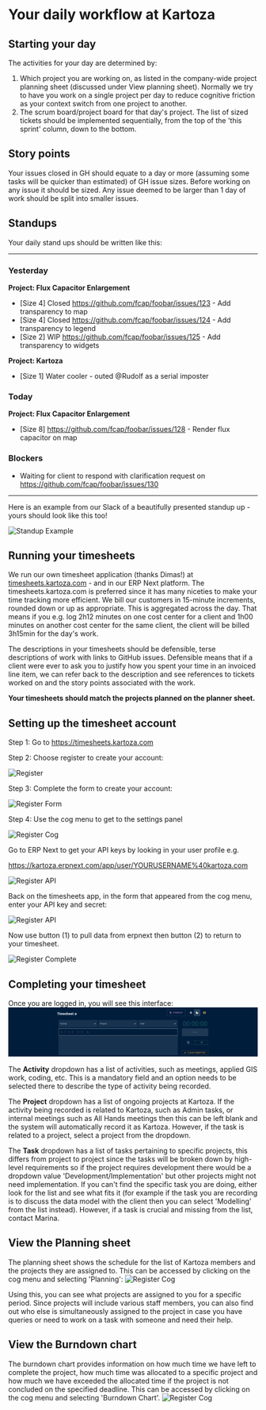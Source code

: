 # Your daily workflow at Kartoza

## Starting your day

The activities for your day are determined by:

1. Which project you are working on, as listed in the company-wide project planning sheet (discussed under View planning sheet). Normally we try to have you work on a single project per day to reduce cognitive friction as your context switch from one project to another.
2. The scrum board/project board for that day's project. The list of sized tickets should be implemented sequentially, from the top of the 'this sprint' column, down to the bottom.

## Story points

Your issues closed in GH should equate to a day or more (assuming some tasks will be quicker than estimated) of GH issue sizes. Before working on any issue it should be sized. Any issue deemed to be larger than 1 day of work should be split into smaller issues.

## Standups

Your daily stand ups should be written like this:

--------

### Yesterday

**Project: Flux Capacitor Enlargement**

* [Size 4] Closed <https://github.com/fcap/foobar/issues/123> - Add transparency to map
* [Size 4] Closed <https://github.com/fcap/foobar/issues/124> - Add transparency to legend
* [Size 2] WIP <https://github.com/fcap/foobar/issues/125> - Add transparency to widgets

**Project: Kartoza**

* [Size 1] Water cooler - outed @Rudolf as a serial imposter

### Today

**Project: Flux Capacitor Enlargement**

* [Size 8] <https://github.com/fcap/foobar/issues/128> - Render flux capacitor on map

### Blockers

* Waiting for client to respond with clarification request on <https://github.com/fcap/foobar/issues/130>

--------

Here is an example from our Slack of a beautifully presented standup up - yours should look like this too!

![Standup Example](./img/dimas-standup.png)

## Running your timesheets

We run our own timesheet application (thanks Dimas!) at [timesheets.kartoza.com](https://timesheets.kartoza.com/) - and in our ERP Next platform. The timesheets.kartoza.com is preferred since it has many niceties to make your time tracking more efficient. We bill our customers in 15-minute increments, rounded down or up as appropriate. This is aggregated across the day. That means if you e.g. log 2h12 minutes on one cost center for a client and 1h00 minutes on another cost center for the same client, the client will be billed 3h15min for the day's work.

The descriptions in your timesheets should be defensible, terse descriptions of work with links to GitHub issues. Defensible means that if a client were ever to ask you to justify how you spent your time in an invoiced line item, we can refer back to the description and see references to tickets worked on and the story points associated with the work.

**Your timesheets should match the projects planned on the planner sheet.**

## Setting up the timesheet account

Step 1: Go to <https://timesheets.kartoza.com>

Step 2: Choose register to create your account:

![Register](./img/timesheets-register.png)

Step 3: Complete the form to create your account:

![Register Form](./img/timesheets-register-form.png)

Step 4: Use the cog menu to get to the settings panel

![Register Cog](./img/timesheets-register-cog.png)

Go to ERP Next to get your API keys by looking in your user profile e.g.

<https://kartoza.erpnext.com/app/user/YOURUSERNAME%40kartoza.com>

![Register API](./img/timesheets-generate-keys.png)

Back on the timesheets app, in the form that appeared from the cog menu, enter your API key and secret:

![Register API](./img/timesheets-register-api.png)

Now use button (1) to pull data from erpnext then button (2) to return to your timesheet.

![Register Complete](./img/timesheets-harvest.png)

## Completing your timesheet

Once you are logged in, you will see this interface:
![Interface](./img/Timesheet-interface.png)

The **Activity** dropdown has a list of activities, such as meetings, applied GIS work, coding, etc. This is a mandatory field and an option needs to be selected there to describe the type of activity being recorded. 

The **Project** dropdown has a list of ongoing projects at Kartoza. If the activity being recorded is related to Kartoza, such as Admin tasks, or internal meetings such as All Hands meetings then this can be left blank and the system will automatically record it as Kartoza. However, if the task is related to a project, select a project from the dropdown.

The **Task** dropdown has a list of tasks pertaining to specific projects, this differs from project to project since the tasks will be broken down by high-level requirements so if the project requires development there would be a dropdown value 'Development/Implementation' but other projects might not need implementation. If you can't find the specific task you are doing, either look for the list and see what fits it (for example if the task you are recording is to discuss the data model with the client then you can select 'Modelling' from the list instead). However, if a task is crucial and missing from the list, contact Marina.

## View the Planning sheet
The planning sheet shows the schedule for the list of Kartoza members and the projects they are assigned to. This can  be accessed by clicking on the cog menu and selecting 'Planning':
![Register Cog](./img/timesheets-register-cog.png)

Using this, you can see what projects are assigned to you for a specific period. Since projects will include various staff members, you can also find out who else is simultaneously assigned to the project in case you have queries or need to work on a task with someone and need their help.

## View the Burndown chart
The burndown chart provides information on how much time we have left to complete the project, how much time was allocated to a specific project and how much we have exceeded the allocated time if the project is not concluded on the specified deadline. This can  be accessed by clicking on the cog menu and selecting 'Burndown Chart'.
![Register Cog](./img/timesheets-register-cog.png)


